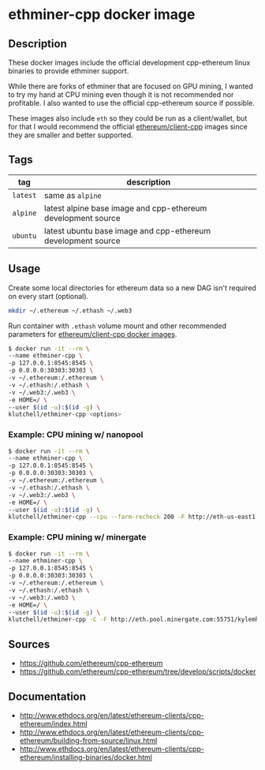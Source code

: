 # ethminer-cpp docker image

## Description

These docker images include the official development cpp-ethereum linux binaries to provide ethminer support.

While there are forks of ethminer that are focused on GPU mining, I wanted to try my hand at CPU mining
even though it is not recommended nor profitable. I also wanted to use the official cpp-ethereum source if possible.

These images also include `eth` so they could be run as a client/wallet, but for that I would recommend the official
[ethereum/client-cpp](https://hub.docker.com/r/ethereum/client-cpp/) images since they are smaller and better supported.

## Tags

|tag|description|
| --- | --- |
|`latest`|same as `alpine`|
|`alpine`|latest alpine base image and cpp-ethereum development source|
|`ubuntu`|latest ubuntu base image and cpp-ethereum development source|

## Usage
Create some local directories for ethereum data so a new DAG isn't required on every start (optional).
```bash
mkdir ~/.ethereum ~/.ethash ~/.web3
```
Run container with `.ethash` volume mount and other recommended parameters for [ethereum/client-cpp docker images](http://www.ethdocs.org/en/latest/ethereum-clients/cpp-ethereum/installing-binaries/docker.html).
```bash
$ docker run -it --rm \
--name ethminer-cpp \
-p 127.0.0.1:8545:8545 \
-p 0.0.0.0:30303:30303 \
-v ~/.ethereum:/.ethereum \
-v ~/.ethash:/.ethash \
-v ~/.web3:/.web3 \
-e HOME=/ \
--user $(id -u):$(id -g) \
klutchell/ethminer-cpp <options>
```

### Example: CPU mining w/ nanopool
```bash
$ docker run -it --rm \
--name ethminer-cpp \
-p 127.0.0.1:8545:8545 \
-p 0.0.0.0:30303:30303 \
-v ~/.ethereum:/.ethereum \
-v ~/.ethash:/.ethash \
-v ~/.web3:/.web3 \
-e HOME=/ \
--user $(id -u):$(id -g) \
klutchell/ethminer-cpp --cpu --farm-recheck 200 -F http://eth-us-east1.nanopool.org:8888/0xde3a9EDfe3b285659Ae594F00Bfd2EB783D1443c
```

### Example: CPU mining w/ minergate
```bash
$ docker run -it --rm \
--name ethminer-cpp \
-p 127.0.0.1:8545:8545 \
-p 0.0.0.0:30303:30303 \
-v ~/.ethereum:/.ethereum \
-v ~/.ethash:/.ethash \
-v ~/.web3:/.web3 \
-e HOME=/ \
--user $(id -u):$(id -g) \
klutchell/ethminer-cpp -C -F http://eth.pool.minergate.com:55751/kylemharding@gmail.com --disable-submit-hashrate
```

## Sources

* https://github.com/ethereum/cpp-ethereum
* https://github.com/ethereum/cpp-ethereum/tree/develop/scripts/docker

## Documentation

* http://www.ethdocs.org/en/latest/ethereum-clients/cpp-ethereum/index.html
* http://www.ethdocs.org/en/latest/ethereum-clients/cpp-ethereum/building-from-source/linux.html
* http://www.ethdocs.org/en/latest/ethereum-clients/cpp-ethereum/installing-binaries/docker.html